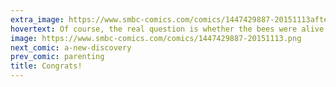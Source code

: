 ```yaml
---
extra_image: https://www.smbc-comics.com/comics/1447429887-20151113after.png
hovertext: Of course, the real question is whether the bees were alive before the shaking.
image: https://www.smbc-comics.com/comics/1447429887-20151113.png
next_comic: a-new-discovery
prev_comic: parenting
title: Congrats!
---
```


